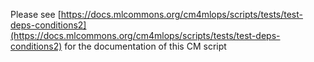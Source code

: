 Please see [https://docs.mlcommons.org/cm4mlops/scripts/tests/test-deps-conditions2](https://docs.mlcommons.org/cm4mlops/scripts/tests/test-deps-conditions2) for the documentation of this CM script
